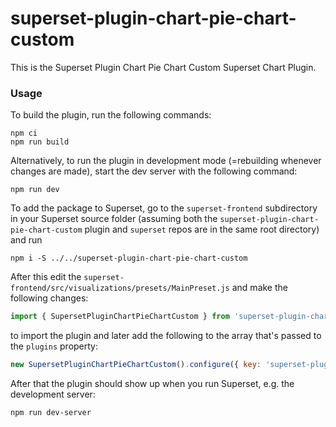 # superset-plugin-chart-pie-chart-custom

This is the Superset Plugin Chart Pie Chart Custom Superset Chart Plugin.

### Usage

To build the plugin, run the following commands:

```
npm ci
npm run build
```

Alternatively, to run the plugin in development mode (=rebuilding whenever changes are made), start the dev server with the following command:

```
npm run dev
```

To add the package to Superset, go to the `superset-frontend` subdirectory in your Superset source folder (assuming both the `superset-plugin-chart-pie-chart-custom` plugin and `superset` repos are in the same root directory) and run
```
npm i -S ../../superset-plugin-chart-pie-chart-custom
```

After this edit the `superset-frontend/src/visualizations/presets/MainPreset.js` and make the following changes:

```js
import { SupersetPluginChartPieChartCustom } from 'superset-plugin-chart-pie-chart-custom';
```

to import the plugin and later add the following to the array that's passed to the `plugins` property:
```js
new SupersetPluginChartPieChartCustom().configure({ key: 'superset-plugin-chart-pie-chart-custom' }),
```

After that the plugin should show up when you run Superset, e.g. the development server:

```
npm run dev-server
```
